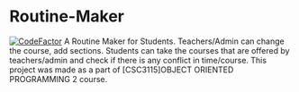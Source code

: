 # Routine-Maker
[![CodeFactor](https://www.codefactor.io/repository/github/sadab/routine-maker/badge)](https://www.codefactor.io/repository/github/sadab/routine-maker)
A Routine Maker for Students. Teachers/Admin can change the course, add sections. Students can take the courses that are offered by teachers/admin and check if there is any conflict in time/course. 
This project was made as a part of [CSC3115]OBJECT ORIENTED PROGRAMMING 2 course.


